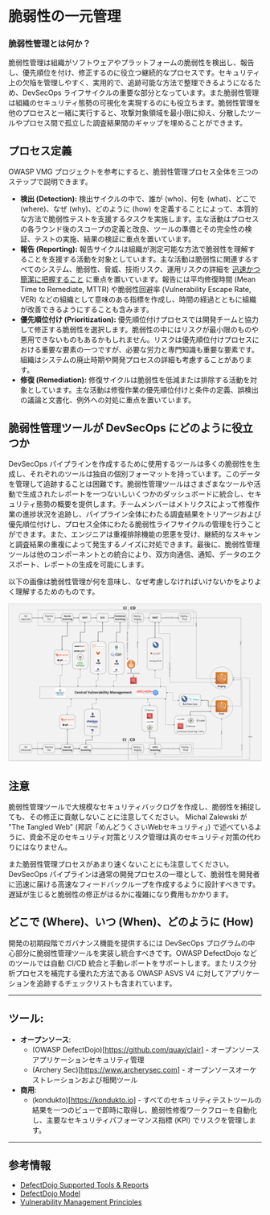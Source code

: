 # 脆弱性の一元管理

### 脆弱性管理とは何か？
脆弱性管理は組織がソフトウェアやプラットフォームの脆弱性を検出し、報告し、優先順位を付け、修正するのに役立つ継続的なプロセスです。セキュリティ上の欠陥を管理しやすく、実用的で、追跡可能な方法で整理できるようになるため、DevSecOps ライフサイクルの重要な部分となっています。また脆弱性管理は組織のセキュリティ態勢の可視化を実現するのにも役立ちます。脆弱性管理を他のプロセスと一緒に実行すると、攻撃対象領域を最小限に抑え、分散したツールやプロセス間で孤立した調査結果間のギャップを埋めることができます。

## プロセス定義

OWASP VMG プロジェクトを参考にすると、脆弱性管理プロセス全体を三つのステップで説明できます。

* **検出 (Detection):** 検出サイクルの中で、誰が (who)、何を (what)、どこで (where)、なぜ (why)、どのように (how) を定義することによって、本質的な方法で脆弱性テストを支援するタスクを実施します。主な活動はプロセスの各ラウンド後のスコープの定義と改良、ツールの準備とその完全性の検証、テストの実施、結果の検証に重点を置いています。
* **報告 (Reporting):** 報告サイクルは組織が測定可能な方法で脆弱性を理解することを支援する活動を対象としています。主な活動は脆弱性に関連するすべてのシステム、脆弱性、脅威、技術リスク、運用リスクの詳細を [迅速かつ簡潔に把握すること](https://www.linkedin.com/pulse/how-vulnerability-jeff-williams/) に重点を置いています。報告には平均修復時間 (Mean Time to Remediate, MTTR) や脆弱性回避率 (Vulnerability Escape Rate, VER) などの組織として意味のある指標を作成し、時間の経過とともに組織が改善できるようにすることも含みます。
* **優先順位付け (Prioritization):** 優先順位付けプロセスでは開発チームと協力して修正する脆弱性を選択します。脆弱性の中にはリスクが最小限のものや悪用できないものもあるかもしれません。リスクは優先順位付けプロセスにおける重要な要素の一つですが、必要な労力と専門知識も重要な要素です。組織はシステムの廃止時期や開発プロセスの詳細も考慮することがあります。
* **修復 (Remediation):** 修復サイクルは脆弱性を低減または排除する活動を対象としています。主な活動は修復作業の優先順位付けと条件の定義、誤検出の議論と文書化、例外への対処に重点を置いています。

## 脆弱性管理ツールが DevSecOps にどのように役立つか
DevSecOps パイプラインを作成するために使用するツールは多くの脆弱性を生成し、それぞれのツールは独自の個別フォーマットを持っています。このデータを管理して追跡することは困難です。脆弱性管理ツールはさまざまなツールや活動で生成されたレポートを一つないしいくつかのダッシュボードに統合し、セキュリティ態勢の概要を提供します。チームメンバーはメトリクスによって修復作業の進捗状況を追跡し、パイプライン全体にわたる調査結果をトリアージおよび優先順位付けし、プロセス全体にわたる脆弱性ライフサイクルの管理を行うことができます。また、エンジニアは重複排除機能の恩恵を受け、継続的なスキャンと調査結果の重複によって発生するノイズに対処できます。最後に、脆弱性管理ツールは他のコンポーネントとの統合により、双方向通信、通知、データのエクスポート、レポートの生成を可能にします。

以下の画像は脆弱性管理が何を意味し、なぜ考慮しなければいけないかをよりよく理解するためのものです。

![VM Inside Pipeline](/document/assets/images/Pipeline-view.png)

## 注意
脆弱性管理ツールで大規模なセキュリティバックログを作成し、脆弱性を捕捉しても、その修正に貢献しないことに注意してください。 Michal Zalewski が "The Tangled Web" (邦訳「めんどうくさいWebセキュリティ」) で述べているように、資金不足のセキュリティ対策とリスク管理は真のセキュリティ対策の代わりにはなりません。

また脆弱性管理プロセスがあまり速くないことにも注意してください。 DevSecOps パイプラインは通常の開発プロセスの一環として、脆弱性を開発者に迅速に届ける高速なフィードバックループを作成するように設計すべきです。遅延が生じると脆弱性の修正がはるかに複雑になり費用もかかります。

## どこで (Where)、いつ (When)、どのように (How)

開発の初期段階でガバナンス機能を提供するには DevSecOps プログラムの中心部分に脆弱性管理ツールを実装し統合すべきです。OWASP DefectDojo などのツールでは自動 CI/CD 統合と手動レポートをサポートします。またリスク分析プロセスを補完する優れた方法である OWASP ASVS V4 に対してアプリケーションを追跡するチェックリストも含まれています。

---
## ツール:
- **オープンソース**:
  + (OWASP DefectDojo)[https://github.com/quay/clair] - オープンソースアプリケーションセキュリティ管理
  + (Archery Sec)[https://www.archerysec.com] - オープンソースオーケストレーションおよび相関ツール
- **商用**:
  + (kondukto)[https://kondukto.io] - すべてのセキュリティテストツールの結果を一つのビューで即時に取得し、脆弱性修復ワークフローを自動化し、主要なセキュリティパフォーマンス指標 (KPI) でリスクを管理します。
  
---
## 参考情報

+ [DefectDojo Supported Tools & Reports](https://defectdojo.github.io/django-DefectDojo/integrations/parsers/)
+ [DefectDojo Model](https://defectdojo.github.io/django-DefectDojo/usage/models/)
+ [Vulnerability Management Principles](https://www.tenable.com/principles/vulnerability-management-principles)
